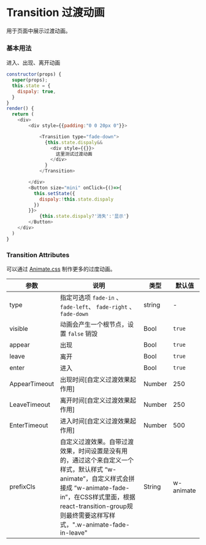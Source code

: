 Transition 过渡动画
===

用于页面中展示过渡动画。

### 基本用法

进入、出现、离开动画

<!--DemoStart-->
```js
constructor(props) {
  super(props);
  this.state = {
    dispaly: true,
  }
}
render() {
  return (
    <div>  
        <div style={{padding:"0 0 20px 0"}}>

            <Transition type="fade-down">
              {this.state.dispaly&&
                <div style={{}}>
                  这里测试过渡动画
                </div>
              }
            </Transition>

        </div>
        <Button size="mini" onClick={()=>{
          this.setState({
            dispaly:!this.state.dispaly
          })
        }}>
            {this.state.dispaly?'消失':'显示'}
        </Button>
    </div>
  )
}
```
<!--End-->



### Transition Attributes

可以通过 [Animate.css](https://daneden.github.io/animate.css/) 制作更多的过度动画。

| 参数      | 说明    | 类型      |  默认值   |
|--------- |-------- |---------- |-------- |
| type | 指定可选项 `fade-in` 、`fade-left`、 `fade-right` 、 `fade-down` | string | - |
| visible | 动画会产生一个根节点，设置 `false` 销毁 | Bool | `true` |
| appear | 出现 | Bool | `true` |
| leave | 离开 | Bool | `true` |
| enter | 进入 | Bool | `true` |
| AppearTimeout | 出现时间[自定义过渡效果起作用] | Number | 250 |
| LeaveTimeout | 离开时间[自定义过渡效果起作用] | Number | 250 |
| EnterTimeout | 进入时间[自定义过渡效果起作用] | Number | 500 |
| prefixCls | 自定义过渡效果。自带过渡效果，时间设置是没有用的，通过这个来自定义一个样式，默认样式 “w-animate”，自定义样式会拼接成 “w-animate-fade-in”，在CSS样式里面，根据react-transition-group规则最终需要这样写样式，".w-animate-fade-in-leave" | String | w-animate |